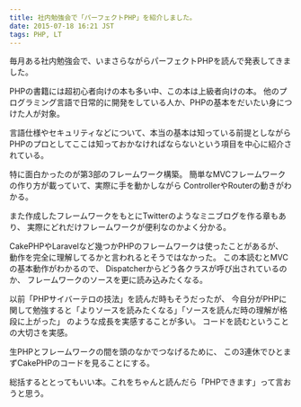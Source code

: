 ```yaml
---
title: 社内勉強会で「パーフェクトPHP」を紹介しました。
date: 2015-07-18 16:21 JST
tags: PHP, LT
---
```


毎月ある社内勉強会で、いまさらながらパーフェクトPHPを読んで発表してきました。

<script async class="speakerdeck-embed" data-id="f187488f5b414012bbbbe5843eac1281" data-ratio="1.33333333333333" src="//speakerdeck.com/assets/embed.js"></script>

PHPの書籍には超初心者向けの本も多い中、この本は上級者向けの本。
他のプログラミング言語で日常的に開発をしている人か、PHPの基本をだいたい身につけた人が対象。

言語仕様やセキュリティなどについて、本当の基本は知っている前提としながら
PHPのプロとしてここは知っておかなければならないという項目を中心に紹介されている。

特に面白かったのが第3部のフレームワーク構築。
簡単なMVCフレームワークの作り方が載っていて、実際に手を動かしながら
ControllerやRouterの動きがわかる。

また作成したフレームワークをもとにTwitterのようなミニブログを作る章もあり、
実際にどれだけフレームワークが便利なのかよく分かる。

CakePHPやLaravelなど幾つかPHPのフレームワークは使ったことがあるが、
動作を完全に理解してるかと言われるとそうではなかった。
この本読むとMVCの基本動作がわかるので、
Dispatcherからどう各クラスが呼び出されているのか、
フレームワークのソースを更に読み込みたくなる。

以前「PHPサイバーテロの技法」を読んだ時もそうだったが、
今自分がPHPに関して勉強すると「よりソースを読みたくなる」「ソースを読んだ時の理解が格段に上がった」
のような成長を実感することが多い。
コードを読むということの大切さを実感。

生PHPとフレームワークの間を頭のなかでつなげるために、
この3連休でひとまずCakePHPのコードを見ることにする。

総括するととってもいい本。これをちゃんと読んだら「PHPできます」って言おうと思う。
